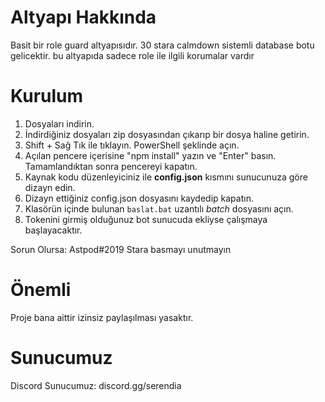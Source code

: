 # Altyapı Hakkında

Basit bir role guard altyapısıdır. 30 stara  calmdown sistemli database botu gelicektir. bu altyapıda sadece role ile ilgili korumalar vardır 

# Kurulum

1) Dosyaları indirin.
2) İndirdiğiniz dosyaları zip dosyasından çıkarıp bir dosya haline getirin.
3) Shift + Sağ Tık ile tıklayın. PowerShell şeklinde açın.
4) Açılan pencere içerisine "npm install" yazın ve "Enter" basın. Tamamlandıktan sonra pencereyi kapatın.
5) Kaynak kodu düzenleyiciniz ile **config.json** kısmını sunucunuza göre dizayn edin.
6) Dizayn ettiğiniz config.json dosyasını kaydedip kapatın.
7) Klasörün içinde bulunan `baslat.bat` uzantılı _batch_ dosyasını açın.
8) Tokenini girmiş olduğunuz bot sunucuda ekliyse çalışmaya başlayacaktır.

Sorun Olursa: Astpod#2019
Stara basmayı unutmayın

# Önemli

Proje bana aittir izinsiz paylaşılması yasaktır.


# Sunucumuz

Discord Sunucumuz: discord.gg/serendia
